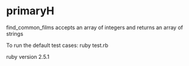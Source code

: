 # primaryH

find_common_films accepts an array of integers and returns an array of strings

To run the default test cases: ruby test.rb 

ruby version 2.5.1
